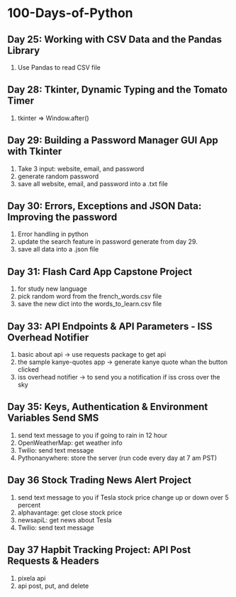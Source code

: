 # 100-Days-of-Python

## Day 25: Working with CSV Data and the Pandas Library

1. Use Pandas to read CSV file

## Day 28: Tkinter, Dynamic Typing and the Tomato Timer

1. tkinter => Window.after()

## Day 29: Building a Password Manager GUI App with Tkinter

1. Take 3 input: website, email, and password
2. generate random password
3. save all website, email, and password into a .txt file

## Day 30: Errors, Exceptions and JSON Data: Improving the password

1. Error handling in python
2. update the search feature in password generate from day 29.
3. save all data into a .json file

## Day 31: Flash Card App Capstone Project

1. for study new language
2. pick random word from the french_words.csv file
3. save the new dict into the words_to_learn.csv file

## Day 33: API Endpoints & API Parameters - ISS Overhead Notifier

1. basic about api -> use requests package to get api
2. the sample kanye-quotes app -> generate kanye quote whan the button clicked
3. iss overhead notifier -> to send you a notification if iss cross over the sky

## Day 35: Keys, Authentication & Environment Variables Send SMS

1. send text message to you if going to rain in 12 hour
2. OpenWeatherMap: get weather info
3. Twilio: send text message
4. Pythonanywhere: store the server (run code every day at 7 am PST)

## Day 36 Stock Trading News Alert Project

1. send text message to you if Tesla stock price change up or down over 5 percent
2. alphavantage: get close stock price
3. newsapiL: get news about Tesla
4. Twilio: send text message

## Day 37 Hapbit Tracking Project: API Post Requests & Headers

1. pixela api
2. api post, put, and delete
